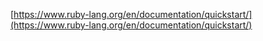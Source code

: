 [https://www.ruby-lang.org/en/documentation/quickstart/](https://www.ruby-lang.org/en/documentation/quickstart/)
